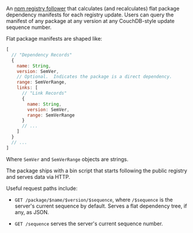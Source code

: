 An [npm registry follower][follower] that calculates (and recalculates)
flat package dependency manifests for each registry update. Users can
query the manifest of any package at any version at any CouchDB-style
update sequence number.

[follower]: https://github.com/npm/registry-follower-tutorial

Flat package manifests are shaped like:

```javascript
[
  // "Dependency Records"
  {
    name: String,
    version: SemVer,
    // Optional.  Indicates the package is a direct dependency.
    range: SemVerRange,
    links: [
      // "Link Records"
      {
        name: String,
        version: SemVer,
        range: SemVerRange
      }
      // ...
    ]
  }
  // ...
]
```

Where `SemVer` and `SemVerRange` objects are strings.

The package ships with a bin script that starts following the public
registry and serves data via HTTP.

Useful request paths include:

- `GET /package/$name/$version/$sequence`, where `/$sequence` is the
  server's current sequence by default.  Serves a flat dependency tree,
  if any, as JSON.

- `GET /sequence` serves the server's current sequence number.
